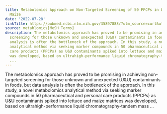 ```yaml
---
title: Metabolomics Approach on Non-Targeted Screening of 50 PPCPs in Lettuce and
  Maize
date: '2022-07-28'
linkTitle: https://pubmed.ncbi.nlm.nih.gov/35897888/?utm_source=curl&utm_medium=rss&utm_campaign=pubmed-2&utm_content=1Zkrxt7ktlCbHBXEV3v65xxSnkSWNsJ1A6Fq3gBniKhGfIUslK&fc=20210907212339&ff=20220729212328&v=2.17.7
source: metablomics[MeSH Terms]
description: The metabolomics approach has proved to be promising in achieving non-targeted
  screening for those unknown and unexpected (U&U) contaminants in foods, but data
  analysis is often the bottleneck of the approach. In this study, a novel metabolomics
  analytical method via seeking marker compounds in 50 pharmaceutical and personal
  care products (PPCPs) as U&U contaminants spiked into lettuce and maize matrices
  was developed, based on ultrahigh-performance liquid chromatography-tandem mass
  ...
---
```

The metabolomics approach has proved to be promising in achieving non-targeted screening for those unknown and unexpected (U&U) contaminants in foods, but data analysis is often the bottleneck of the approach. In this study, a novel metabolomics analytical method via seeking marker compounds in 50 pharmaceutical and personal care products (PPCPs) as U&U contaminants spiked into lettuce and maize matrices was developed, based on ultrahigh-performance liquid chromatography-tandem mass ...